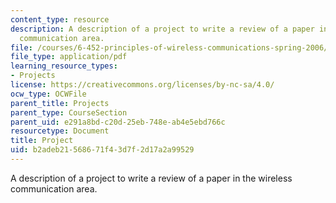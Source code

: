 ```yaml
---
content_type: resource
description: A description of a project to write a review of a paper in the wireless
  communication area.
file: /courses/6-452-principles-of-wireless-communications-spring-2006/b2adeb21568671f43d7f2d17a2a99529_proj_info.pdf
file_type: application/pdf
learning_resource_types:
- Projects
license: https://creativecommons.org/licenses/by-nc-sa/4.0/
ocw_type: OCWFile
parent_title: Projects
parent_type: CourseSection
parent_uid: e291a8bd-c20d-25eb-748e-ab4e5ebd766c
resourcetype: Document
title: Project
uid: b2adeb21-5686-71f4-3d7f-2d17a2a99529
---
```

A description of a project to write a review of a paper in the wireless communication area.